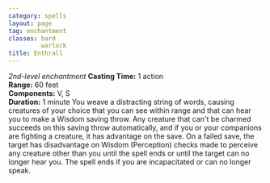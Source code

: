 ```yaml
---
category: spells
layout: page
tag: enchantment
classes: bard
         warlock
title: Enthrall 
---
```

_2nd-level enchantment_ 
**Casting Time:** 1 action    
**Range:** 60 feet    
**Components:** V, S    
**Duration:** 1 minute 
You weave a distracting string of words, causing creatures of your choice that you can see within range and that can hear you to make a Wisdom saving throw. Any creature that can't be charmed succeeds on this saving throw automatically, and if you or your companions are fighting a creature, it has advantage on the save. On a failed save, the target has disadvantage on Wisdom (Perception) checks made to perceive any creature other than you until the spell ends or until the target can no longer hear you. The spell ends if you are incapacitated or can no longer speak. 